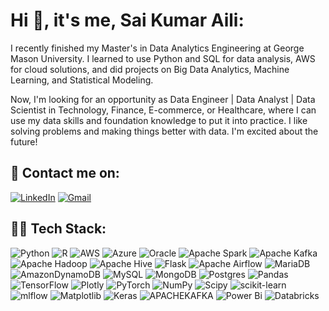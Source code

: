 #  Hi 👋, it's me, Sai Kumar Aili:
I recently finished my Master's in Data Analytics Engineering at George Mason University. I learned to use Python and SQL for data analysis, AWS for cloud solutions, and did projects on Big Data Analytics, Machine Learning, and Statistical Modeling.    

Now, I'm looking for an opportunity as Data Engineer | Data Analyst | Data Scientist in Technology, Finance, E-commerce, or Healthcare, where I can use my data skills and foundation knowledge to put it into practice. I like solving problems and making things better with data. I'm excited about the future!

## 📱 Contact me on:
[![LinkedIn](https://img.shields.io/badge/LinkedIn-%230077B5.svg?style=plastic&logo=linkedin&logoColor=white)](https://linkedin.com/in/saikumaraili) 
[![Gmail](https://img.shields.io/badge/Gmail-D14836.svg?style=plastic&logo=gmail&logoColor=white)](mailto:aili.connects@gmail.com)

## 👨‍💻 Tech Stack:
![Python](https://img.shields.io/badge/python-3670A0?style=plastic&logo=python&logoColor=ffdd54) 
![R](https://img.shields.io/badge/r-%23276DC3.svg?style=plastic&logo=r&logoColor=white) 
![AWS](https://img.shields.io/badge/AWS-%23FF9900.svg?style=plastic&logo=amazon-aws&logoColor=white) 
![Azure](https://img.shields.io/badge/azure-%230072C6.svg?style=plastic&logo=microsoftazure&logoColor=white) 
![Oracle](https://img.shields.io/badge/Oracle-F80000?style=plastic&logo=oracle&logoColor=white) 
![Apache Spark](https://img.shields.io/badge/Apache%20Spark-FDEE21?style=plastic&logo=apachespark&logoColor=black) 
![Apache Kafka](https://img.shields.io/badge/Apache%20Kafka-000?style=plastic&logo=apachekafka) 
![Apache Hadoop](https://img.shields.io/badge/Apache%20Hadoop-66CCFF?style=plastic&logo=apachehadoop&logoColor=black) 
![Apache Hive](https://img.shields.io/badge/Apache%20Hive-FDEE21?style=plastic&logo=apachehive&logoColor=black) 
![Flask](https://img.shields.io/badge/flask-%23000.svg?style=plastic&logo=flask&logoColor=white) 
![Apache Airflow](https://img.shields.io/badge/Apache%20Airflow-017CEE?style=plastic&logo=Apache%20Airflow&logoColor=white) 
![MariaDB](https://img.shields.io/badge/MariaDB-003545?style=plastic&logo=mariadb&logoColor=white) 
![AmazonDynamoDB](https://img.shields.io/badge/Amazon%20DynamoDB-4053D6?style=plastic&logo=Amazon%20DynamoDB&logoColor=white) 
![MySQL](https://img.shields.io/badge/mysql-%2300000f.svg?style=plastic&logo=mysql&logoColor=white) 
![MongoDB](https://img.shields.io/badge/MongoDB-%234ea94b.svg?style=plastic&logo=mongodb&logoColor=white) 
![Postgres](https://img.shields.io/badge/postgres-%23316192.svg?style=plastic&logo=postgresql&logoColor=white) 
![Pandas](https://img.shields.io/badge/pandas-%23150458.svg?style=plastic&logo=pandas&logoColor=white) 
![TensorFlow](https://img.shields.io/badge/TensorFlow-%23FF6F00.svg?style=plastic&logo=TensorFlow&logoColor=white) 
![Plotly](https://img.shields.io/badge/Plotly-%233F4F75.svg?style=plastic&logo=plotly&logoColor=white) 
![PyTorch](https://img.shields.io/badge/PyTorch-%23EE4C2C.svg?style=plastic&logo=PyTorch&logoColor=white) 
![NumPy](https://img.shields.io/badge/numpy-%23013243.svg?style=plastic&logo=numpy&logoColor=white) 
![Scipy](https://img.shields.io/badge/SciPy-%230C55A5.svg?style=plastic&logo=scipy&logoColor=%white) 
![scikit-learn](https://img.shields.io/badge/scikit--learn-%23F7931E.svg?style=plastic&logo=scikit-learn&logoColor=white) 
![mlflow](https://img.shields.io/badge/mlflow-%23d9ead3.svg?style=plastic&logo=numpy&logoColor=blue) 
![Matplotlib](https://img.shields.io/badge/Matplotlib-%23ffffff.svg?style=plastic&logo=Matplotlib&logoColor=black) 
![Keras](https://img.shields.io/badge/Keras-%23D00000.svg?style=plastic&logo=Keras&logoColor=white) 
![APACHEKAFKA](https://img.shields.io/badge/apachekafka-231F20.svg?style=plastic&logo=apachekafka&logoColor=white&color=%23231F20) 
![Power Bi](https://img.shields.io/badge/power_bi-F2C811?style=plastic&logo=powerbi&logoColor=black)
![Databricks](https://img.shields.io/badge/Databricks-FF3621?style=plastic&logo=Databricks&logoColor=white)
